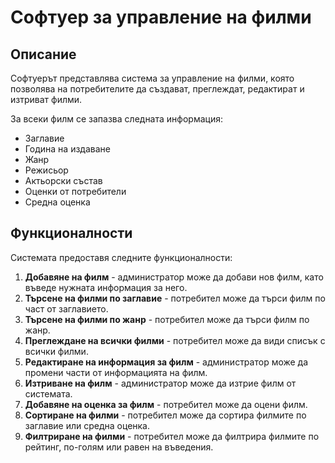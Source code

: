 # Софтуер за управление на филми

## Описание

Софтуерът представлява система за управление на филми, която позволява на потребителите да създават, преглеждат, редактират и изтриват филми.

За всеки филм се запазва следната информация:
* Заглавие
* Година на издаване
* Жанр
* Режисьор
* Актьорски състав
* Оценки от потребители
* Средна оценка

## Функционалности

Системата предоставя следните функционалности:

1. **Добавяне на филм** - администратор може да добави нов филм, като въведе нужната информация за него.
2. **Търсене на филми по заглавие** - потребител може да търси филм по част от заглавието.
3. **Търсене на филми по жанр** - потребител може да търси филм по жанр.
4. **Преглеждане на всички филми** - потребител може да види списък с всички филми.
5. **Редактиране на информация за филм** - администратор може да промени части от информацията на филм.
6. **Изтриване на филм** - администратор може да изтрие филм от системата.
7. **Добавяне на оценка за филм** - потребител може да оцени филм.
8. **Сортиране на филми** - потребител може да сортира филмите по заглавие или средна оценка.
9. **Филтриране на филми** - потребител може да филтрира филмите по рейтинг, по-голям или равен на въведения.